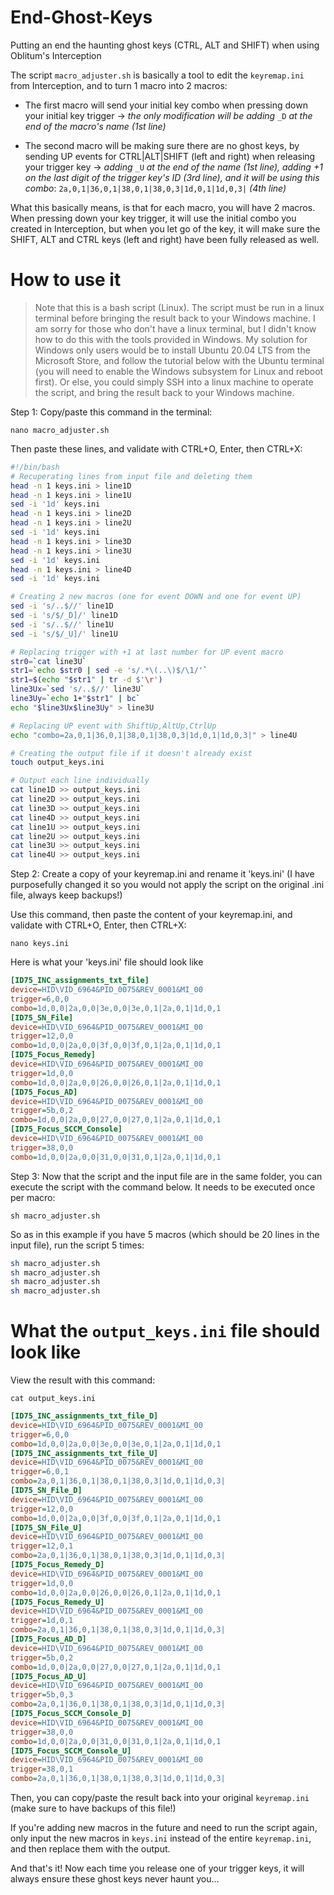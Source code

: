 # End-Ghost-Keys
Putting an end the haunting ghost keys (CTRL, ALT and SHIFT) when using Oblitum's Interception

The script `macro_adjuster.sh` is basically a tool to edit the `keyremap.ini` from Interception, and to turn 1 macro into 2 macros:
- The first macro will send your initial key combo when pressing down your initial key trigger ->
*the only modification will be adding* `_D` *at the end of the macro's name (1st line)*

- The second macro will be making sure there are no ghost keys, by sending UP events for CTRL|ALT|SHIFT (left and right) when releasing your trigger key ->
*adding* `_U` *at the end of the name (1st line), adding +1 on the last digit of the trigger key's ID (3rd line), and it will be using this combo*: `2a,0,1|36,0,1|38,0,1|38,0,3|1d,0,1|1d,0,3|` *(4th line)*

What this basically means, is that for each macro, you will have 2 macros. When pressing down your key trigger, it will use the initial combo you created in Interception, but when you let go of the key, it will make sure the SHIFT, ALT and CTRL keys (left and right) have been fully released as well.

# How to use it

> Note that this is a bash script (Linux). The script must be run in a linux terminal before bringing the result back to your Windows machine. I am sorry for those who don't have a linux terminal, but I didn't know how to do this with the tools provided in Windows. My solution for Windows only users would be to install Ubuntu 20.04 LTS from the Microsoft Store, and follow the tutorial below with the Ubuntu terminal (you will need to enable the Windows subsystem for Linux and reboot first). Or else, you could simply SSH into a linux machine to operate the script, and bring the result back to your Windows machine.

Step 1: Copy/paste this command in the terminal:

```nano macro_adjuster.sh```

Then paste these lines, and validate with CTRL+O, Enter, then CTRL+X:

```sh
#!/bin/bash
# Recuperating lines from input file and deleting them
head -n 1 keys.ini > line1D
head -n 1 keys.ini > line1U
sed -i '1d' keys.ini
head -n 1 keys.ini > line2D
head -n 1 keys.ini > line2U
sed -i '1d' keys.ini
head -n 1 keys.ini > line3D
head -n 1 keys.ini > line3U
sed -i '1d' keys.ini
head -n 1 keys.ini > line4D
sed -i '1d' keys.ini

# Creating 2 new macros (one for event DOWN and one for event UP)
sed -i 's/..$//' line1D
sed -i 's/$/_D]/' line1D
sed -i 's/..$//' line1U
sed -i 's/$/_U]/' line1U

# Replacing trigger with +1 at last number for UP event macro
str0=`cat line3U`
str1=`echo $str0 | sed -e 's/.*\(..\)$/\1/'`
str1=$(echo "$str1" | tr -d $'\r')
line3Ux=`sed 's/..$//' line3U`
line3Uy=`echo 1+"$str1" | bc`
echo "$line3Ux$line3Uy" > line3U

# Replacing UP event with ShiftUp,AltUp,CtrlUp
echo "combo=2a,0,1|36,0,1|38,0,1|38,0,3|1d,0,1|1d,0,3|" > line4U

# Creating the output file if it doesn't already exist
touch output_keys.ini

# Output each line individually
cat line1D >> output_keys.ini
cat line2D >> output_keys.ini
cat line3D >> output_keys.ini
cat line4D >> output_keys.ini
cat line1U >> output_keys.ini
cat line2U >> output_keys.ini
cat line3U >> output_keys.ini
cat line4U >> output_keys.ini
```

Step 2: Create a copy of your keyremap.ini and rename it 'keys.ini' (I have purposefully changed it so you would not apply the script on the original .ini file, always keep backups!)

Use this command, then paste the content of your keyremap.ini, and validate with CTRL+O, Enter, then CTRL+X:

```nano keys.ini```

Here is what your 'keys.ini' file should look like

```ini
[ID75_INC_assignments_txt_file]
device=HID\VID_6964&PID_0075&REV_0001&MI_00
trigger=6,0,0
combo=1d,0,0|2a,0,0|3e,0,0|3e,0,1|2a,0,1|1d,0,1
[ID75_SN_File]
device=HID\VID_6964&PID_0075&REV_0001&MI_00
trigger=12,0,0
combo=1d,0,0|2a,0,0|3f,0,0|3f,0,1|2a,0,1|1d,0,1
[ID75_Focus_Remedy]
device=HID\VID_6964&PID_0075&REV_0001&MI_00
trigger=1d,0,0
combo=1d,0,0|2a,0,0|26,0,0|26,0,1|2a,0,1|1d,0,1
[ID75_Focus_AD]
device=HID\VID_6964&PID_0075&REV_0001&MI_00
trigger=5b,0,2
combo=1d,0,0|2a,0,0|27,0,0|27,0,1|2a,0,1|1d,0,1
[ID75_Focus_SCCM_Console]
device=HID\VID_6964&PID_0075&REV_0001&MI_00
trigger=38,0,0
combo=1d,0,0|2a,0,0|31,0,0|31,0,1|2a,0,1|1d,0,1
```

Step 3: Now that the script and the input file are in the same folder, you can execute the script with the command below. It needs to be executed once per macro:

```sh macro_adjuster.sh```

So as in this example if you have 5 macros (which should be 20 lines in the input file), run the script 5 times:

```sh macro_adjuster.sh
sh macro_adjuster.sh
sh macro_adjuster.sh
sh macro_adjuster.sh
sh macro_adjuster.sh
```

# What the `output_keys.ini` file should look like

View the result with this command:

`cat output_keys.ini`

```ini
[ID75_INC_assignments_txt_file_D]
device=HID\VID_6964&PID_0075&REV_0001&MI_00
trigger=6,0,0
combo=1d,0,0|2a,0,0|3e,0,0|3e,0,1|2a,0,1|1d,0,1
[ID75_INC_assignments_txt_file_U]
device=HID\VID_6964&PID_0075&REV_0001&MI_00
trigger=6,0,1
combo=2a,0,1|36,0,1|38,0,1|38,0,3|1d,0,1|1d,0,3|
[ID75_SN_File_D]
device=HID\VID_6964&PID_0075&REV_0001&MI_00
trigger=12,0,0
combo=1d,0,0|2a,0,0|3f,0,0|3f,0,1|2a,0,1|1d,0,1
[ID75_SN_File_U]
device=HID\VID_6964&PID_0075&REV_0001&MI_00
trigger=12,0,1
combo=2a,0,1|36,0,1|38,0,1|38,0,3|1d,0,1|1d,0,3|
[ID75_Focus_Remedy_D]
device=HID\VID_6964&PID_0075&REV_0001&MI_00
trigger=1d,0,0
combo=1d,0,0|2a,0,0|26,0,0|26,0,1|2a,0,1|1d,0,1
[ID75_Focus_Remedy_U]
device=HID\VID_6964&PID_0075&REV_0001&MI_00
trigger=1d,0,1
combo=2a,0,1|36,0,1|38,0,1|38,0,3|1d,0,1|1d,0,3|
[ID75_Focus_AD_D]
device=HID\VID_6964&PID_0075&REV_0001&MI_00
trigger=5b,0,2
combo=1d,0,0|2a,0,0|27,0,0|27,0,1|2a,0,1|1d,0,1
[ID75_Focus_AD_U]
device=HID\VID_6964&PID_0075&REV_0001&MI_00
trigger=5b,0,3
combo=2a,0,1|36,0,1|38,0,1|38,0,3|1d,0,1|1d,0,3|
[ID75_Focus_SCCM_Console_D]
device=HID\VID_6964&PID_0075&REV_0001&MI_00
trigger=38,0,0
combo=1d,0,0|2a,0,0|31,0,0|31,0,1|2a,0,1|1d,0,1
[ID75_Focus_SCCM_Console_U]
device=HID\VID_6964&PID_0075&REV_0001&MI_00
trigger=38,0,1
combo=2a,0,1|36,0,1|38,0,1|38,0,3|1d,0,1|1d,0,3|
```

Then, you can copy/paste the result back into your original `keyremap.ini` (make sure to have backups of this file!)

If you're adding new macros in the future and need to run the script again, only input the new macros in `keys.ini` instead of the entire `keyremap.ini`, and then replace them with the output.

And that's it! Now each time you release one of your trigger keys, it will always ensure these ghost keys never haunt you...
